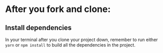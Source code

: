 # After you fork and clone:

## Install dependencies
In your terminal after you clone your project down, remember to run either `yarn` or `npm install` to build all the dependencies in the project.

